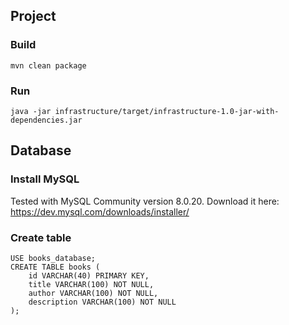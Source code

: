 ## Project

### Build

```
mvn clean package
```

### Run

```
java -jar infrastructure/target/infrastructure-1.0-jar-with-dependencies.jar
```

## Database

### Install MySQL

Tested with MySQL Community version 8.0.20.
Download it here: https://dev.mysql.com/downloads/installer/

### Create table

```
USE books_database;
CREATE TABLE books (
    id VARCHAR(40) PRIMARY KEY, 
    title VARCHAR(100) NOT NULL, 
    author VARCHAR(100) NOT NULL, 
    description VARCHAR(100) NOT NULL
);
```